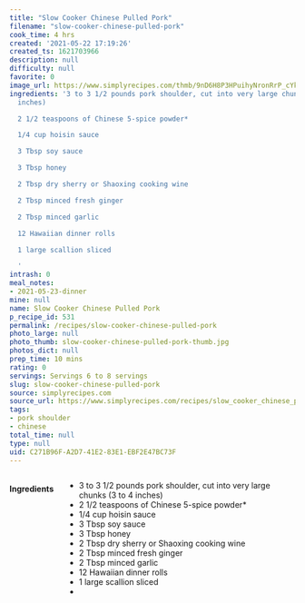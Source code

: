 ```yaml
---
title: "Slow Cooker Chinese Pulled Pork"
filename: "slow-cooker-chinese-pulled-pork"
cook_time: 4 hrs
created: '2021-05-22 17:19:26'
created_ts: 1621703966
description: null
difficulty: null
favorite: 0
image_url: https://www.simplyrecipes.com/thmb/9nD6H8P3HPuihyNronRrP_cYkno=/450x0/filters:no_upscale():max_bytes(150000):strip_icc()/__opt__aboutcom__coeus__resources__content_migration__simply_recipes__uploads__2016__10__slow-cooker-chinese-pulled-pork-vertical-a-1600-c1e06382786e4e9787d9d3b111fe4d52.jpg
ingredients: '3 to 3 1/2 pounds pork shoulder, cut into very large chunks (3 to 4
  inches)

  2 1/2 teaspoons of Chinese 5-spice powder*

  1/4 cup hoisin sauce

  3 Tbsp soy sauce

  3 Tbsp honey

  2 Tbsp dry sherry or Shaoxing cooking wine

  2 Tbsp minced fresh ginger

  2 Tbsp minced garlic

  12 Hawaiian dinner rolls

  1 large scallion sliced

  '
intrash: 0
meal_notes:
- 2021-05-23-dinner
mine: null
name: Slow Cooker Chinese Pulled Pork
p_recipe_id: 531
permalink: /recipes/slow-cooker-chinese-pulled-pork
photo_large: null
photo_thumb: slow-cooker-chinese-pulled-pork-thumb.jpg
photos_dict: null
prep_time: 10 mins
rating: 0
servings: Servings 6 to 8 servings
slug: slow-cooker-chinese-pulled-pork
source: simplyrecipes.com
source_url: https://www.simplyrecipes.com/recipes/slow_cooker_chinese_pulled_pork/
tags:
- pork shoulder
- chinese
total_time: null
type: null
uid: C271B96F-A2D7-41E2-83E1-EBF2E47BC73F
---
```

<div class="large-8 medium-7 columns" id="writeup">	</div><!-- #writeup -->
</div><!-- #row-one -->
<div class="row" id="row-two">	<div class="medium-4 small-5 columns" id="ingredients"><h4>Ingredients</h4><div class="box box-ingredients content"><ul>
<li>3 to 3 1/2 pounds pork shoulder, cut into very large chunks (3 to 4 inches)</li>
<li>2 1/2 teaspoons of Chinese 5-spice powder*</li>
<li>1/4 cup hoisin sauce</li>
<li>3 Tbsp soy sauce</li>
<li>3 Tbsp honey</li>
<li>2 Tbsp dry sherry or Shaoxing cooking wine</li>
<li>2 Tbsp minced fresh ginger</li>
<li>2 Tbsp minced garlic</li>
<li>12 Hawaiian dinner rolls</li>
<li>1 large scallion sliced</li>
<li></li>
</ul>
</div>	</div>	<div class="medium-6 small-7 columns" id="directions">	</div>